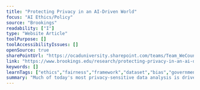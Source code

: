 ```yaml
---
title: "Protecting Privacy in an AI-Driven World"
focus: "AI Ethics/Policy"
source: "Brookings"
readability: ["I"]
type: "Website Article"
toolPurpose: []
toolAccessibilityIssues: []
openSource: true
sharePointUrl: "https://ocaduniversity.sharepoint.com/teams/Team_WeCount/Shared%20Documents/Resources%20and%20Tools/Literature%20(curated)/Protecting%20privacy%20in%20an%20AI-driven%20world.pdf"
link: "https://www.brookings.edu/research/protecting-privacy-in-an-ai-driven-world/"
keywords: []
learnTags: ["ethics","fairness","framework","dataset","bias","government","business"]
summary: "Much of today's most privacy-sensitive data analysis is driven by machine learning and algorithmic decision making. As artificial intelligence evolves and the analysis of personal information reaches new levels of power and speed, AI's ability to use personal information in ways that can intrude on privacy interests is magnified. "
---
```


